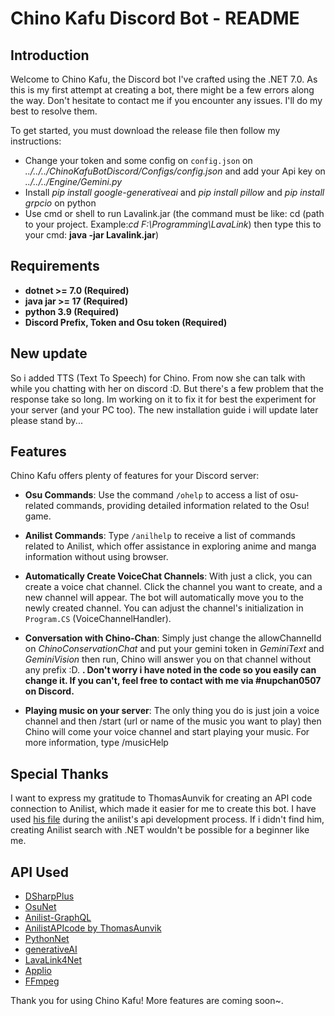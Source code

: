 # Chino Kafu Discord Bot - README

## Introduction

Welcome to Chino Kafu, the Discord bot I've crafted using the .NET 7.0. As this is my first attempt at creating a bot, there might be a few errors along the way. Don't hesitate to contact me if you encounter any issues. I'll do my best to resolve them.

To get started, you must download the release file then follow my instructions:
- Change your token and some config on `config.json` on *../../../ChinoKafuBotDiscord/Configs/config.json* and add your Api key on *../../../Engine/Gemini.py*
- Install *pip install google-generativeai* and *pip install pillow* and *pip install grpcio* on python
- Use cmd or shell to run Lavalink.jar (the command must be like: cd (path to your project. Example:*cd F:\Programming\LavaLink*) then type this to your cmd: **java -jar Lavalink.jar**)

## Requirements

- **dotnet >= 7.0 (Required)**
- **java jar >= 17 (Required)**
- **python 3.9 (Required)**
- **Discord Prefix, Token and Osu token (Required)**

## New update
So i added TTS (Text To Speech) for Chino. From now she can talk with while you chatting with her on discord :D. But there's a few problem that the response take so long. Im working on it to fix it for best the experiment for your server (and your PC too). The new installation guide i will update later please stand by...

## Features

Chino Kafu offers plenty of features for your Discord server:

- **Osu Commands**: Use the command `/ohelp` to access a list of osu-related commands, providing detailed information related to the Osu! game.

- **Anilist Commands**: Type `/anilhelp` to receive a list of commands related to Anilist, which offer assistance in exploring anime and manga information without using browser.

- **Automatically Create VoiceChat Channels**: With just a click, you can create a voice chat channel. Click the channel you want to create, and a new channel will appear. The bot will automatically move you to the newly created channel. You can adjust the channel's initialization in `Program.CS` (VoiceChannelHandler).

- **Conversation with Chino-Chan**: Simply just change the allowChannelId on *ChinoConservationChat* and put your gemini token in *GeminiText* and *GeminiVision* then run, Chino will answer you on that channel without any prefix :D. **. Don't worry i have noted in the code so you easily can change it. If you can't, feel free to contact with me via #nupchan0507 on Discord.**

- **Playing music on your server**: The only thing you do is just join a voice channel and then /start (url or name of the music you want to play) then Chino will come your voice channel and start playing your music. For more information, type /musicHelp
## Special Thanks

I want to express my gratitude to ThomasAunvik for creating an API code connection to Anilist, which made it easier for me to create this bot. I have used [his file](https://github.com/ThomasAunvik/AnimeListBot/tree/master/AnimeListBot/Handler/API/Anilist) during the anilist's api development process. If i didn't find him, creating Anilist search with .NET wouldn't be possible for a beginner like me.

## API Used
- [DSharpPlus](https://github.com/DSharpPlus/DSharpPlus)
- [OsuNet](https://github.com/Blackcat76iT/OsuNet/tree/29571b5270b52c628a809225ce32c20573b65a3b)
- [Anilist-GraphQL](https://github.com/AniList/ApiV2-GraphQL-Docs)
- [AnilistAPIcode by ThomasAunvik](https://github.com/ThomasAunvik/AnimeListBot/tree/master?fbclid=IwAR0mYkNMSCsnxpXPIj2hAERlldHlDFkRP1X8gxDB4zaHIncZaV5jcFXEAe8)
- [PythonNet](https://github.com/pythonnet/pythonnet)
- [generativeAI](https://github.com/google/generative-ai-docs)
- [LavaLink4Net](https://github.com/angelobreuer/Lavalink4NET)
- [Applio](https://github.com/IAHispano/Applio)
- [FFmpeg](https://github.com/FFmpeg/FFmpeg)

Thank you for using Chino Kafu! More features are coming soon~.
